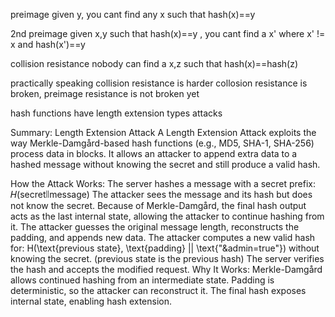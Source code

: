 preimage 
given y, you cant find any x such that hash(x)==y 

2nd preimage 
given x,y such that hash(x)==y , you cant find a x' where 
x' != x 
and hash(x')==y 

collision resistance 
nobody can find a x,z such that 
hash(x)==hash(z)

practically speaking collision resistance is harder 
collosion resistance is broken, preimage resistance is not broken yet 

hash functions have length extension types attacks 

Summary: Length Extension Attack
A Length Extension Attack exploits the way Merkle-Damgård-based hash functions (e.g., MD5, SHA-1, SHA-256) process data in blocks. It allows an attacker to append extra data to a hashed message without knowing the secret and still produce a valid hash.

How the Attack Works:
The server hashes a message with a secret prefix:
𝐻(secret∣∣message)
The attacker sees the message and its hash but does not know the secret.
Because of Merkle-Damgård, the final hash output acts as the last internal state, allowing the attacker to continue hashing from it.
The attacker guesses the original message length, reconstructs the padding, and appends new data.
The attacker computes a new valid hash for: H(\text{previous state}, \text{padding} || \text{"&admin=true"})
 without knowing the secret. (previous state is the previous hash)
The server verifies the hash and accepts the modified request.
Why It Works:
Merkle-Damgård allows continued hashing from an intermediate state.
Padding is deterministic, so the attacker can reconstruct it.
The final hash exposes internal state, enabling hash extension.
